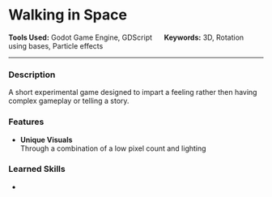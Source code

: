 # Walking in Space
**Tools Used:** Godot Game Engine, GDScript &nbsp;&nbsp;&nbsp;&nbsp; **Keywords:** 3D, Rotation using bases, Particle effects

***
### Description
A short experimental game designed to impart a feeling rather then having complex gameplay or telling a story.


### Features
- **Unique Visuals**  
Through a combination of a low pixel count and lighting


### Learned Skills
- 
